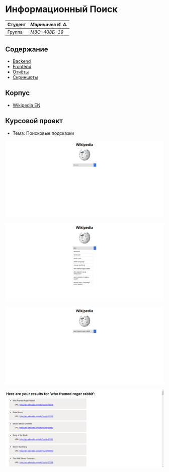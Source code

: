 # Информационный Поиск

| Студент | *Мариничев И. А.* |
|------|------|
| Группа  | *М8О-408Б-19* |

## Содержание

- [Backend](/src)
- [Frontend](/web)
- [Отчёты](/reports)
- [Скриншоты](/screenshots)

## Корпус

- [Wikipedia EN](https://drive.google.com/file/d/1D06cLMyQa1TWsWBCU48dVIRiHSCfFfeO/view?usp=sharing)

## Курсовой проект

- Тема: Поисковые подсказки

<kbd>![web_search](/screenshots/web_search.png)</kbd>

<kbd>![web_hihts](/screenshots/web_hints.png)</kbd>

<kbd>![web_query](/screenshots/web_query.png)</kbd>

<kbd>![web_results](/screenshots/web_results.png)</kbd>

